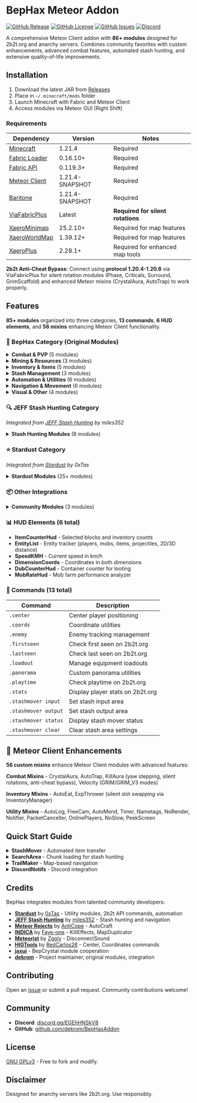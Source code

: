 # BepHax Meteor Addon

[![GitHub Release](https://img.shields.io/github/v/release/dekrom/BepHaxAddon?include_prereleases&label=Latest%20Release)](https://github.com/dekrom/BepHaxAddon/releases)
[![GitHub License](https://img.shields.io/github/license/dekrom/BepHaxAddon)](https://github.com/dekrom/BepHaxAddon/blob/main/LICENSE)
[![GitHub Issues](https://img.shields.io/github/issues/dekrom/BepHaxAddon)](https://github.com/dekrom/BepHaxAddon/issues)
[![Discord](https://img.shields.io/discord/658535415548084245?color=7289da&label=Discord&logo=discord&logoColor=white)](https://discord.gg/EGEhHNSkV8)

A comprehensive Meteor Client addon with **86+ modules** designed for 2b2t.org and anarchy servers. Combines community favorites with custom enhancements, advanced combat features, automated stash hunting, and extensive quality-of-life improvements.

## Installation

1. Download the latest JAR from [Releases](https://github.com/dekrom/BepHaxAddon/releases)
2. Place in `~/.minecraft/mods` folder
3. Launch Minecraft with Fabric and Meteor Client
4. Access modules via Meteor GUI (Right Shift)

### Requirements

| Dependency | Version | Notes                             |
|------------|---------|-----------------------------------|
| [Minecraft](https://minecraft.net/) | 1.21.4 | Required                          |
| [Fabric Loader](https://fabricmc.net/) | 0.16.10+ | Required                          |
| [Fabric API](https://modrinth.com/mod/fabric-api) | 0.119.3+ | Required                          |
| [Meteor Client](https://meteorclient.com) | 1.21.4-SNAPSHOT | Required                          |
| [Baritone](https://github.com/cabaletta/baritone) | 1.21.4-SNAPSHOT | Required                          |
| [ViaFabricPlus](https://modrinth.com/mod/viafabricplus) | Latest | **Required for silent rotations** |
| [XaeroMinimap](https://modrinth.com/mod/xaeros-minimap) | 25.2.10+ | Required for map features         |
| [XaeroWorldMap](https://modrinth.com/mod/xaeros-world-map) | 1.39.12+ | Required for map features         |
| [XaeroPlus](https://github.com/rfresh2/XaeroPlus) | 2.28.1+ | Required for enhanced map tools   |

**2b2t Anti-Cheat Bypass:** Connect using **protocol 1.20.4-1.20.6** via ViaFabricPlus for silent rotation modules (Phase, Criticals, Surround, GrimScaffold) and enhanced Meteor mixins (CrystalAura, AutoTrap) to work properly.

## Features

**85+ modules** organized into three categories, **13 commands**, **6 HUD elements**, and **56 mixins** enhancing Meteor Client functionality.

### 🎯 BepHax Category (Original Modules)

<details>
<summary><b>Combat & PVP</b> (5 modules)</summary>

- **BepCrystal** - Enhanced crystal aura (cooperation with jaxui)
- **Criticals** - Forces critical hits (PACKET/GRIM/GRIM_V3 modes, silent rotations)
- **Phase** - Phase through blocks (Pearl/Clip/Normal/Sand/Climb modes)
- **Surround** - Auto obsidian surround (head cover, GrimAirPlace support)
- **PVPModule** - Base framework for PVP modules with rotation management
</details>

<details>
<summary><b>Mining & Resources</b> (3 modules)</summary>

- **BepMine** - Advanced speedmine with queue system
- **MineESP** - Highlights blocks being mined by others
</details>

<details>
<summary><b>Inventory & Items</b> (5 modules)</summary>

- **ShulkerOverviewModule** - Mini icons showing common items in shulkers
- **ItemSearchBar** - Search inventory for items
- **InvFix** - Fixes 2b2t inventory issues
- **Replenish** - Auto-refill items from inventory
- **ElytraSwap** - Auto-swap elytras at low durability (combat protection mode)
- **PearlLoader** - Pearl loading/unloading management
</details>

<details>
<summary><b>Stash Management</b> (3 modules)</summary>

- **StashMover** - Advanced item transfer with pearl loading (`.stashmover` commands)
- **StashMoverSelectionHandler** - Area selection for StashMover
- **BetterStashFinder** - Enhanced stash location finder
</details>

<details>
<summary><b>Automation & Utilities</b> (6 modules)</summary>

- **AutoBreed** - Animal breeding automation
- **AutoEXPPlus** - Experience mending automation
- **AutoPortal** - Portal creation automation
- **AutoRespond** - Automated response system
- **UnfocusedFpsLimiter** - Limits FPS when window unfocused
- **WheelPicker** - Random selection wheel
</details>

<details>
<summary><b>Navigation & Movement</b> (6 modules)</summary>

- **GotoPosition** - Navigate to coordinates
- **TrailFollower** - Follow player trails
- **TrailMaker** - Plot and follow chunk highlights on Xaero's map
- **Pitch40Util** - 40-degree pitch mining utility
- **GrimScaffold** - Advanced scaffold with Grim support (tower mode)
- **YawLock** - Locks player yaw for precise movement
</details>

<details>
<summary><b>Visual & Other</b> (4 modules)</summary>

- **SignRender** - Renders sign text through walls with clustering
- **GhostMode** - Continue playing after death
- **NoHurtCam** - Removes hurt camera shake
- **WebChat** - Display chat in browser
</details>

### 🔍 JEFF Stash Hunting Category

*Integrated from [JEFF Stash Hunting](https://github.com/miles352/meteor-stashhunting-addon) by miles352*

<details>
<summary><b>Stash Hunting Modules</b> (8 modules)</summary>

- **SearchArea** - Automated chunk loading system (Rectangle/Spiral modes, save/load support)
- **ChestIndex** - Index and search chest contents (Stash Logger)
- **AFKVanillaFly** - AFK flying without mods using fireworks
- **NoJumpDelay** - Removes jump delay
- **GrimAirPlace** - Grim-compatible air placement
- **HighlightOldLava** - Highlights ancient lava sources
- **VanityESP** - Custom entity ESP for vanity items (item frames with maps, banners)
- **ElytraFlyPlusPlus** - Enhanced elytra flight controls with auto firework
- **OldChunkNotifier** - Notifies when entering old chunks
</details>

### ⭐ Stardust Category

*Integrated from [Stardust](https://github.com/0xTas/stardust) by 0xTas*

<details>
<summary><b>Stardust Modules</b> (25+ modules)</summary>

**Automation & Crafting:**
- **AutoSmith** - Smithing table upgrade automation (netherite upgrades, armor trimming)
- **AutoDoors** - Auto door interaction (classic/spammer modes)
- **AutoMason** - Stonecutter/masonry automation
- **AutoDyeShulkers** - Automated shulker dyeing
- **AutoDrawDistance** - FPS-based render distance adjustment
- **AutoCraft** - Automated crafting recipes (from Meteor Rejects)

**Combat & Movement:**
- **RocketJump** - Firework rocket jumping mechanics
- **RocketMan** - Rocket enhancements
- **RapidFire** - Fast projectile firing
- **Updraft** - Updraft flying mechanics

**Tools & Utilities:**
- **Archaeology** - Suspicious sand/gravel automation with ESP
- **AxolotlTools** - Axolotl-related tools
- **Grinder** - Automated grinding utilities
- **LoreLocator** - Locates items with specific lore
- **StashBrander** - Brand stashes with custom messages
- **WaxAura** - Automatic waxing of copper blocks
- **RoadTrip** - Travel utilities
- **PagePirate** - Pirates books from other players, displays contents
- **Stripper** - Auto log stripping
- **Loadouts** - Equipment loadout management

**Visual & Creative:**
- **ChatSigns** - Create signs in chat
- **SignHistorian** - Track sign history
- **SignatureSign** - Sign signatures
- **BookTools** - Advanced book editing tools
- **BannerData** - Display banner information

**Misc & QoL:**
- **Honker** - Custom goat horn sounds
- **MusicTweaks** - Music system tweaks
- **AntiToS** - Bypass restrictions
- **AdBlocker** - Blocks advertisements
- **DisconnectSound** - Play sound on disconnect (from Meteorist)
</details>

### 📦 Other Integrations

<details>
<summary><b>Community Modules</b> (3 modules)</summary>

- **KillEffects** - Visual/audio effects on entity death (from INDICA)
- **MapDuplicator** - Auto duplicates filled maps (from INDICA)
- **RespawnPointBlocker** - Prevents setting respawn points (from INDICA)
- **DiscordNotifs** - Discord webhook integration for game events
</details>

### 📊 HUD Elements (6 total)

- **ItemCounterHud** - Selected blocks and inventory counts
- **EntityList** - Entity tracker (players, mobs, items, projectiles, 2D/3D distance)
- **SpeedKMH** - Current speed in km/h
- **DimensionCoords** - Coordinates in both dimensions
- **DubCounterHud** - Container counter for looting
- **MobRateHud** - Mob farm performance analyzer

### 🔧 Commands (13 total)

| Command | Description |
|---------|-------------|
| `.center` | Center player positioning |
| `.coords` | Coordinate utilities |
| `.enemy` | Enemy tracking management |
| `.firstseen` | Check first seen on 2b2t.org |
| `.lastseen` | Check last seen on 2b2t.org |
| `.loadout` | Manage equipment loadouts |
| `.panorama` | Custom panorama utilities |
| `.playtime` | Check playtime on 2b2t.org |
| `.stats` | Display player stats on 2b2t.org |
| `.stashmover input` | Set stash input area |
| `.stashmover output` | Set stash output area |
| `.stashmover status` | Display stash mover status |
| `.stashmover clear` | Clear stash area settings |

## 🔧 Meteor Client Enhancements

**56 custom mixins** enhance Meteor Client modules with advanced features:

**Combat Mixins** - CrystalAura, AutoTrap, KillAura (yaw stepping, silent rotations, anti-cheat bypass), Velocity (GRIM/GRIM_V3 modes)

**Inventory Mixins** - AutoEat, ExpThrower (silent slot swapping via InventoryManager)

**Utility Mixins** - AutoLog, FreeCam, AutoMend, Timer, Nametags, NoRender, Notifier, PacketCanceller, OnlinePlayers, NoSlow, PeekScreen

## Quick Start Guide

<details>
<summary><b>StashMover</b> - Automated item transfer</summary>

1. `.stashmover input` - Select input area
2. `.stashmover output` - Select output area
3. Configure pearl positions in settings
4. Enable "Only Shulkers" to filter items
5. Toggle module to start transfer
</details>

<details>
<summary><b>SearchArea</b> - Chunk loading for stash hunting</summary>

1. Select mode (Rectangle/Spiral)
2. Set start/end positions (Rectangle mode)
3. Configure path gap
4. Optional: Set save-name for persistence
5. Enable module to begin scanning
</details>

<details>
<summary><b>TrailMaker</b> - Map-based navigation</summary>

1. Enable module and start recording
2. Add chunk highlights on Xaero's map
3. Stop recording
4. Click "Start Following" to navigate
5. Highlights auto-remove as you reach them
</details>

<details>
<summary><b>DiscordNotifs</b> - Discord integration</summary>

1. Create Discord webhook
2. Enter webhook URL in settings
3. Configure event filters
4. Enable module
</details>

## Credits

BepHax integrates modules from talented community developers:

- **[Stardust](https://github.com/0xTas/stardust)** by [0xTas](https://github.com/0xTas) - Utility modules, 2b2t API commands, automation
- **[JEFF Stash Hunting](https://github.com/miles352/meteor-stashhunting-addon)** by [miles352](https://github.com/miles352) - Stash hunting and navigation
- **[Meteor Rejects](https://github.com/AntiCope/meteor-rejects)** by [AntiCope](https://github.com/AntiCope) - AutoCraft
- **[INDICA](https://github.com/Faye-one/INDICA)** by [Faye-one](https://github.com/Faye-one) - KillEffects, MapDuplicator
- **[Meteorist](https://github.com/Zgoly/Meteorist)** by [Zgoly](https://github.com/Zgoly) - DisconnectSound
- **[HIGTools](https://github.com/RedCarlos26/HIGTools)** by [RedCarlos26](https://github.com/RedCarlos26) - Center, Coordinates commands
- **[jaxui](https://github.com/jaxui)** - BepCrystal module cooperation
- **[dekrom](https://github.com/dekrom)** - Project maintainer, original modules, integration

## Contributing

Open an [issue](https://github.com/dekrom/BepHaxAddon/issues) or submit a pull request. Community contributions welcome!

## Community

- **Discord**: [discord.gg/EGEhHNSkV8](https://discord.gg/EGEhHNSkV8)
- **GitHub**: [github.com/dekrom/BepHaxAddon](https://github.com/dekrom/BepHaxAddon)

## License

[GNU GPLv3](LICENSE) - Free to fork and modify.

## Disclaimer

Designed for anarchy servers like 2b2t.org. Use responsibly.
